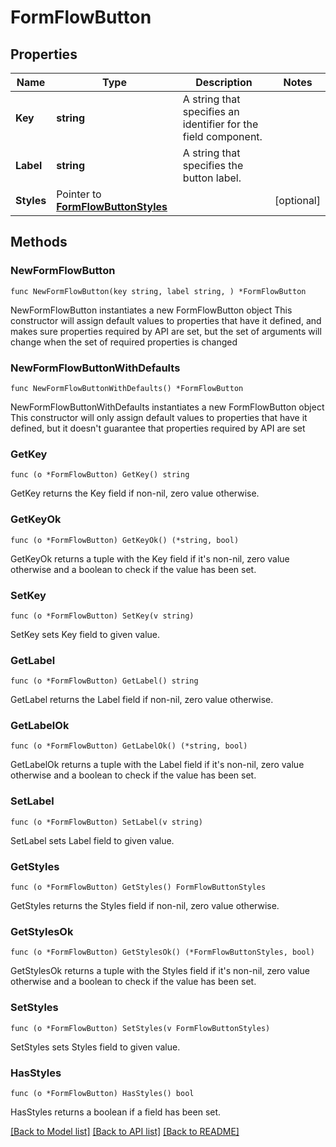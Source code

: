 # FormFlowButton

## Properties

Name | Type | Description | Notes
------------ | ------------- | ------------- | -------------
**Key** | **string** | A string that specifies an identifier for the field component. | 
**Label** | **string** | A string that specifies the button label. | 
**Styles** | Pointer to [**FormFlowButtonStyles**](FormFlowButtonStyles.md) |  | [optional] 

## Methods

### NewFormFlowButton

`func NewFormFlowButton(key string, label string, ) *FormFlowButton`

NewFormFlowButton instantiates a new FormFlowButton object
This constructor will assign default values to properties that have it defined,
and makes sure properties required by API are set, but the set of arguments
will change when the set of required properties is changed

### NewFormFlowButtonWithDefaults

`func NewFormFlowButtonWithDefaults() *FormFlowButton`

NewFormFlowButtonWithDefaults instantiates a new FormFlowButton object
This constructor will only assign default values to properties that have it defined,
but it doesn't guarantee that properties required by API are set

### GetKey

`func (o *FormFlowButton) GetKey() string`

GetKey returns the Key field if non-nil, zero value otherwise.

### GetKeyOk

`func (o *FormFlowButton) GetKeyOk() (*string, bool)`

GetKeyOk returns a tuple with the Key field if it's non-nil, zero value otherwise
and a boolean to check if the value has been set.

### SetKey

`func (o *FormFlowButton) SetKey(v string)`

SetKey sets Key field to given value.


### GetLabel

`func (o *FormFlowButton) GetLabel() string`

GetLabel returns the Label field if non-nil, zero value otherwise.

### GetLabelOk

`func (o *FormFlowButton) GetLabelOk() (*string, bool)`

GetLabelOk returns a tuple with the Label field if it's non-nil, zero value otherwise
and a boolean to check if the value has been set.

### SetLabel

`func (o *FormFlowButton) SetLabel(v string)`

SetLabel sets Label field to given value.


### GetStyles

`func (o *FormFlowButton) GetStyles() FormFlowButtonStyles`

GetStyles returns the Styles field if non-nil, zero value otherwise.

### GetStylesOk

`func (o *FormFlowButton) GetStylesOk() (*FormFlowButtonStyles, bool)`

GetStylesOk returns a tuple with the Styles field if it's non-nil, zero value otherwise
and a boolean to check if the value has been set.

### SetStyles

`func (o *FormFlowButton) SetStyles(v FormFlowButtonStyles)`

SetStyles sets Styles field to given value.

### HasStyles

`func (o *FormFlowButton) HasStyles() bool`

HasStyles returns a boolean if a field has been set.


[[Back to Model list]](../README.md#documentation-for-models) [[Back to API list]](../README.md#documentation-for-api-endpoints) [[Back to README]](../README.md)


